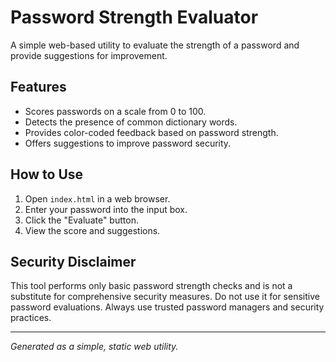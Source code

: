 # Password Strength Evaluator

A simple web-based utility to evaluate the strength of a password and provide suggestions for improvement.

## Features
- Scores passwords on a scale from 0 to 100.
- Detects the presence of common dictionary words.
- Provides color-coded feedback based on password strength.
- Offers suggestions to improve password security.

## How to Use
1. Open `index.html` in a web browser.
2. Enter your password into the input box.
3. Click the "Evaluate" button.
4. View the score and suggestions.

## Security Disclaimer
This tool performs only basic password strength checks and is not a substitute for comprehensive security measures. Do not use it for sensitive password evaluations. Always use trusted password managers and security practices.

---

*Generated as a simple, static web utility.*
